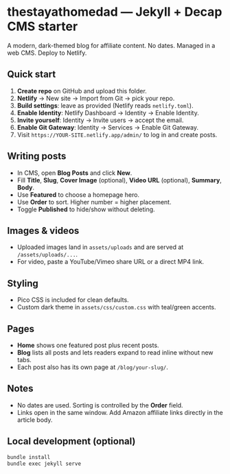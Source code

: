 # thestayathomedad — Jekyll + Decap CMS starter


A modern, dark-themed blog for affiliate content. No dates. Managed in a web CMS. Deploy to Netlify.


## Quick start


1. **Create repo** on GitHub and upload this folder.
2. **Netlify** → New site → Import from Git → pick your repo.
3. **Build settings**: leave as provided (Netlify reads `netlify.toml`).
4. **Enable Identity**: Netlify Dashboard → Identity → Enable Identity.
5. **Invite yourself**: Identity → Invite users → accept the email.
6. **Enable Git Gateway**: Identity → Services → Enable Git Gateway.
7. Visit `https://YOUR-SITE.netlify.app/admin/` to log in and create posts.


## Writing posts
- In CMS, open **Blog Posts** and click **New**.
- Fill **Title**, **Slug**, **Cover Image** (optional), **Video URL** (optional), **Summary**, **Body**.
- Use **Featured** to choose a homepage hero.
- Use **Order** to sort. Higher number = higher placement.
- Toggle **Published** to hide/show without deleting.


## Images & videos
- Uploaded images land in `assets/uploads` and are served at `/assets/uploads/...`.
- For video, paste a YouTube/Vimeo share URL or a direct MP4 link.


## Styling
- Pico CSS is included for clean defaults.
- Custom dark theme in `assets/css/custom.css` with teal/green accents.


## Pages
- **Home** shows one featured post plus recent posts.
- **Blog** lists all posts and lets readers expand to read inline without new tabs.
- Each post also has its own page at `/blog/your-slug/`.


## Notes
- No dates are used. Sorting is controlled by the **Order** field.
- Links open in the same window. Add Amazon affiliate links directly in the article body.


## Local development (optional)
```bash
bundle install
bundle exec jekyll serve
```
